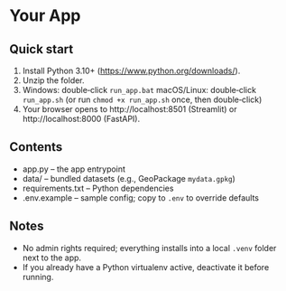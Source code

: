 # Your App

## Quick start
1. Install Python 3.10+ (https://www.python.org/downloads/).
2. Unzip the folder.
3. Windows: double‑click `run_app.bat`
   macOS/Linux: double‑click `run_app.sh` (or run `chmod +x run_app.sh` once, then double‑click)
4. Your browser opens to http://localhost:8501 (Streamlit) or http://localhost:8000 (FastAPI).

## Contents
- app.py – the app entrypoint
- data/ – bundled datasets (e.g., GeoPackage `mydata.gpkg`)
- requirements.txt – Python dependencies
- .env.example – sample config; copy to `.env` to override defaults

## Notes
- No admin rights required; everything installs into a local `.venv` folder next to the app.
- If you already have a Python virtualenv active, deactivate it before running.
